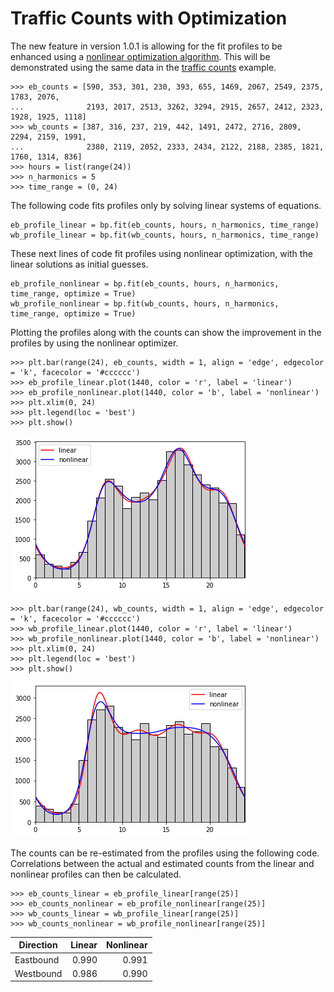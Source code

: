 # Traffic Counts with Optimization
The new feature in version 1.0.1 is allowing for the fit profiles to be enhanced using a [nonlinear optimization algorithm](https://docs.scipy.org/doc/scipy/reference/generated/scipy.optimize.minimize.html). This will be demonstrated using the same data in the [traffic counts](TrafficCounts.md) example.

```
>>> eb_counts = [590, 353, 301, 230, 393, 655, 1469, 2067, 2549, 2375, 1783, 2076,
...              2193, 2017, 2513, 3262, 3294, 2915, 2657, 2412, 2323, 1928, 1925, 1118]
>>> wb_counts = [387, 316, 237, 219, 442, 1491, 2472, 2716, 2809, 2294, 2159, 1991,
...              2380, 2119, 2052, 2333, 2434, 2122, 2188, 2385, 1821, 1760, 1314, 836]
>>> hours = list(range(24))
>>> n_harmonics = 5
>>> time_range = (0, 24)
```
The following code fits profiles only by solving linear systems of equations.
```
eb_profile_linear = bp.fit(eb_counts, hours, n_harmonics, time_range)
wb_profile_linear = bp.fit(wb_counts, hours, n_harmonics, time_range)
```
These next lines of code fit profiles using nonlinear optimization, with the linear solutions as initial guesses.
```
eb_profile_nonlinear = bp.fit(eb_counts, hours, n_harmonics, time_range, optimize = True)
wb_profile_nonlinear = bp.fit(wb_counts, hours, n_harmonics, time_range, optimize = True)
```
Plotting the profiles along with the counts can show the improvement in the profiles by using the nonlinear optimizer.
```
>>> plt.bar(range(24), eb_counts, width = 1, align = 'edge', edgecolor = 'k', facecolor = '#cccccc')
>>> eb_profile_linear.plot(1440, color = 'r', label = 'linear')
>>> eb_profile_nonlinear.plot(1440, color = 'b', label = 'nonlinear')
>>> plt.xlim(0, 24)
>>> plt.legend(loc = 'best')
>>> plt.show()
```
![alt_text](eb_linear_vs_nonlinear.png "Linear and Nonlinear profiles for the Eastbound direction")
```
>>> plt.bar(range(24), wb_counts, width = 1, align = 'edge', edgecolor = 'k', facecolor = '#cccccc')
>>> wb_profile_linear.plot(1440, color = 'r', label = 'linear')
>>> wb_profile_nonlinear.plot(1440, color = 'b', label = 'nonlinear')
>>> plt.xlim(0, 24)
>>> plt.legend(loc = 'best')
>>> plt.show()
```
![alt_text](wb_linear_vs_nonlinear.png "Linear and Nonlinear profiles for the Westbound direction")

The counts can be re-estimated from the profiles using the following code. Correlations between the actual and estimated counts from the linear and nonlinear profiles can then be calculated.
```
>>> eb_counts_linear = eb_profile_linear[range(25)]
>>> eb_counts_nonlinear = eb_profile_nonlinear[range(25)]
>>> wb_counts_linear = wb_profile_linear[range(25)]
>>> wb_counts_nonlinear = wb_profile_nonlinear[range(25)]
```
|Direction|Linear|Nonlinear|
|---------|-----:|--------:|
|Eastbound|0.990 |0.991    |
|Westbound|0.986 |0.990    |
